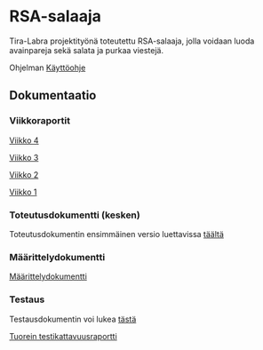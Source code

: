 # RSA-salaaja
Tira-Labra projektityönä toteutettu RSA-salaaja, jolla voidaan luoda avainpareja sekä salata ja purkaa viestejä.

Ohjelman [Käyttöohje](https://github.com/JuhoPaananen/RSA-salaaja/blob/main/documentation/kayttoohje.md)

## Dokumentaatio
### Viikkoraportit
[Viikko 4](https://github.com/JuhoPaananen/RSA-salaaja/blob/main/documentation/Viikkoraportti4.md)

[Viikko 3](https://github.com/JuhoPaananen/RSA-salaaja/blob/main/documentation/Viikkoraportti3.md)

[Viikko 2](https://github.com/JuhoPaananen/RSA-salaaja/blob/main/documentation/Viikkoraportti2.md)

[Viikko 1](https://github.com/JuhoPaananen/RSA-salaaja/blob/main/documentation/Viikkoraportti1.md)

### Toteutusdokumentti (kesken)
Toteutusdokumentin ensimmäinen versio luettavissa [täältä](https://github.com/JuhoPaananen/RSA-salaaja/blob/main/documentation/toteutusdokumentti.md)

### Määrittelydokumentti
[Määrittelydokumentti](https://github.com/JuhoPaananen/RSA-salaaja/blob/main/documentation/määrittelydokumentti.md)

### Testaus
Testausdokumentin voi lukea [tästä](https://github.com/JuhoPaananen/RSA-salaaja/blob/main/documentation/testausdokumentti.md)

[Tuorein testikattavuusraportti](https://github.com/JuhoPaananen/JuhoPaananen.github.io/blob/main/rsaprojekti/coverage/index.html)


